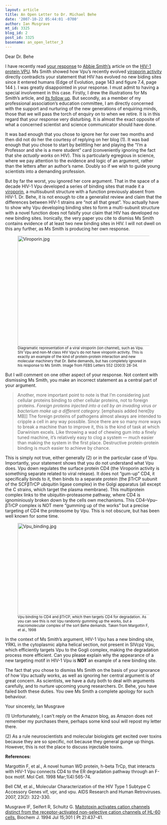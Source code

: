 ```yaml
---
layout: article
title: An Open Letter to Dr. Michael Behe
date: '2007-10-22 05:44:01 -0700'
author: Ian Musgrave
mt_id: 3325
blog_id: 2
post_id: 3325
basename: an_open_letter_3
---
```

Dear Dr. Behe

I have recently read [your response](http://www.amazon.com/gp/blog/post/PLNK36ZEH0HZZXVX4) to [Abbie Smith’s](http://endogenousretrovirus.blogspot.com/) article on the [HIV-1 protein VPU](http://endogenousretrovirus.blogspot.com/2007/08/michael-behe-please-allow-me-to.html). Ms Smith showed how Vpu’s recently evolved [viroporin activity](http://www.tcdb.org/tcdb/family2.php?tc=1.A.40) directly contradicts your statement that HIV has evolved no new biding sites since it entered humans (Edge of Evolution, page 143 and figure 7.4, page 144 ). I was greatly disappointed in your response. I must admit to having a special involvement in this case. Firstly, I drew the illustrations for Ms Smith’s article, and [its follow up](http://endogenousretrovirus.blogspot.com/2007/08/illustrated-guide-to-vpu.html). But secondly, as a member of my professional association’s education committee, I am directly concerned with the support and nurturing of the new generations of enquiring minds, those that we will pass the torch of enquiry on to when we retire. It is in this regard that your response very disturbing. It is almost the exact opposite of what a concerned scientist and science communicator should have done.

It was bad enough that you chose to ignore her for over two months and then did not do her the courtesy of replying on her blog (1). It was bad enough that you chose to start by belittling her and playing the “I’m a Professor and she is a mere student” card (conveniently ignoring the fact that she _actually works_ on HIV). This is particularly egregious in science, where we pay attention to the evidence and logic of an argument, rather than the letters after an author’s name. Doubly so if we wish to guide young scientists into a demanding profession.

But by far the worst, you ignored her core argument. That in the space of a decade HIV-1 Vpu developed a series of binding sites that made it a [viroporin](http://www.tcdb.org/tcdb/transporter.php?tc=1.A.40.1.1), a multisubunit structure with a function previously absent from HIV-1.  Dr. Behe, it is not enough to cite a generalist review and claim that the differences between HIV-1 strains are “not all that great”. You actually have to show why Vpu developing binding sites to form a multi-subunit structure with a novel function does not falsify your claim that HIV has developed no new binding sites. Ironically, the very paper you cite to dismiss Ms Smith contains evidence of at least two new binding sites in HIV. I will not dwell on this any further, as Ms Smith is producing her own response.

<figure>
<img src="/PT/uploads/2007/Viroporin.jpg" alt="Viroporin.jpg" width="587" height="353" />
<figcaption markdown="span">
<small>Diagramatic representation of a viral viroporin (ion channel), such as Vpu. SIV Vpu and non-M class HIV Vpu's do not have viroporin activity. This is exactly an example of the kind of protein-protein interaction and new molecular machinery that Dr. Behe demands, but has completely ignored in his response to Ms Smith. Image from FEBS Letters 552 (2003) 28-34.</small>

</figcaption>
</figure>

But I will comment on one other aspect of your response. Not content with dismissing Ms Smith, you make an incorrect statement as a central part of your argument.

> Another, more important point to note is that I’m considering just cellular proteins binding to other cellular proteins, not to foreign proteins. _Foreign proteins injected into a cell by an invading virus or bacterium make up a different category._ \[emphasis added here\[by MB\]\] The foreign proteins of pathogens almost always are intended to cripple a cell in any way possible. Since there are so many more ways to break a machine than to improve it, this is the kind of task at which Darwinism excels. Like throwing a wad of chewing gum into a finely tuned machine, it’s relatively easy to clog a system — much easier than making the system in the first place. Destructive protein-protein binding is much easier to achieve by chance.

 

This is simply not true, either generally (2) or in the particular case of Vpu. Importantly, your statement shows that you do not understand what Vpu does. Vpu down regulates the surface protein CD4 (the Viroporin activity is something separate related to viral release). It does not “gum-up” CD4, it specifically binds to it, then binds to a separate protein (the βTrCP subunit of the SCFβTrCP ubiquitin ligase complex) in the Golgi apparatus (all except the C strains, which target the plasma membrane). This multiprotein complex links to the ubiquitin-proteasome pathway, where CD4 is ignominiously broken down by the cells own mechanisms. This CD4–Vpu–βTrCP complex is NOT mere “gumming up of the works” but a precise targeting of CD4 the proteosome by Vpu. This is not obscure, but has been well known for some time.

<figure>
<img src="/PT/uploads/2007/Vpu_binding.jpg" alt="Vpu_binding.jpg" width="500" height="294" />
<figcaption markdown="span">
<small>Vpu binding to CD4 and βTrCP, which then targets CD4 for degradation. As you can see this is not Vpu randomly gumming up the works, but a macromolecular complex of the sort Behe demands. Taken from Margottin F, et al., 1998</small>

</figcaption>
</figure>

In the context of Ms Smith’s argument, HIV-1 Vpu has a new binding site, YRKL in the cytoplasmic alpha helical section, not present in SIVcpz Vpu, which efficiently targets Vpu to the Gogli complex, making the degradation process more efficient. Can you please explain why the appearance of a new targeting motif in HIV-1 Vpu is **NOT** an example of a new binding site. 

The fact that you chose to dismiss Ms Smith on the basis of your ignorance of how Vpu actually works, as well as ignoring her central argument is of great concern. As scientists, we have a duty both to deal with arguments carefully, and to nurture upcoming young researchers. Dr. Behe, you have failed both these duties. You owe Ms Smith a complete apology for such behaviour.

Your sincerely,
Ian Musgrave

(1) Unfortunately, I can't reply on the Amazon blog, as Amazon does not remember my purchases there, perhaps some kind soul will repost my letter there. 

(2) As a rule neuroscientists and molecular biologists get excited over toxins because they are so specific, not because they general gunge up things. However, this is not the place to discuss injectable toxins.

**References:**

Margottin F, et al., A novel human WD protein, h-beta TrCp, that interacts with HIV-1 Vpu connects CD4 to the ER degradation pathway through an F-box motif. Mol Cell. 1998 Mar;1(4):565-74.

Bell CM, et al., Molecular Characterization of the HIV Type 1 Subtype C Accessory Genes vif, vpr, and vpu. AIDS Research and Human Retroviruses. 2007, 23(2): 322-330.	

Musgrave IF, Seifert R, Schultz G. [Maitotoxin activates cation channels distinct from the receptor-activated non-selective cation channels of HL-60 cells.](http://www.pubmedcentral.nih.gov/articlerender.fcgi?tool=pubmed&amp;pubmedid=7519011) Biochem J. 1994 Jul 15;301 ( Pt 2):437-41.
